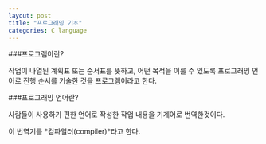 ```yaml
---
layout: post
title: "프로그래밍 기초"
categories: C language
---
```

###프로그램이란?

작업이 나열된 계획표 또는 순서표를 뜻하고, 어떤 목적을 이룰 수 있도록 프로그래밍 언어로 진행 순서를 기술한 것을 프로그램이라고 한다.

###프로그래밍 언어란?

사람들이 사용하기 편한 언어로 작성한 작업 내용을 기계어로 번역한것이다.

이 번역기를 *컴파일러(compiler)*라고 한다.